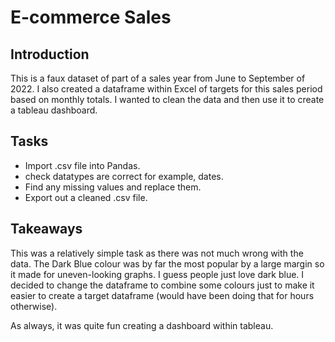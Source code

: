 # E-commerce Sales

## Introduction
This is a faux dataset of part of a sales year from June to September of 2022. I also created a dataframe within Excel of targets for this sales period based on monthly totals. I wanted to clean the data and then use it to create a tableau dashboard.

## Tasks
* Import .csv file into Pandas.
* check datatypes are correct for example, dates.
* Find any missing values and replace them.
* Export out a cleaned .csv file.

## Takeaways
This was a relatively simple task as there was not much wrong with the data. The Dark Blue colour was by far the most popular by a large margin so it made for uneven-looking graphs. I guess people just love dark blue.
I decided to change the dataframe to combine some colours just to make it easier to create a target dataframe (would have been doing that for hours otherwise).

As always, it was quite fun creating a dashboard within tableau. 
